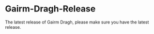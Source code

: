 # Gairm-Dragh-Release
The latest release of Gairm Dragh, please make sure you have the latest release.

